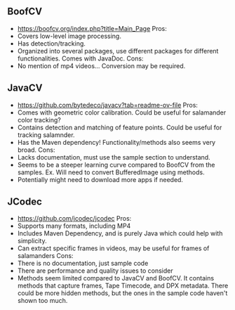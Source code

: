 ## BoofCV
- https://boofcv.org/index.php?title=Main_Page 
Pros:
- Covers low-level image processing.
- Has detection/tracking.
- Organized into several packages, use different packages for different functionalities. Comes with JavaDoc.
Cons:
- No mention of mp4 videos... Conversion may be required.

## JavaCV
- https://github.com/bytedeco/javacv?tab=readme-ov-file
Pros:
- Comes with geometric color calibration. Could be useful for salamander color tracking?
- Contains detection and matching of feature points. Could be useful for tracking salamnder.
- Has the Maven dependency! Functionality/methods also seems very broad.
Cons:
- Lacks documentation, must use the sample section to understand.
- Seems to be a steeper learning curve compared to BoofCV from the samples. Ex. Will need to convert BufferedImage using methods.
- Potentially might need to download more apps if needed.

## JCodec
- https://github.com/jcodec/jcodec
Pros:
- Supports many formats, including MP4
- Includes Maven Dependency, and is purely Java which could help with simplicity.
- Can extract specific frames in videos, may be useful for frames of salamanders
Cons: 
- There is no documentation, just sample code
- There are performance and quality issues to consider
- Methods seem limited compared to JavaCV and BoofCV. It contains methods that capture frames, Tape Timecode, and DPX metadata. There could be more hidden methods, but the ones in the sample code haven't shown too much. 